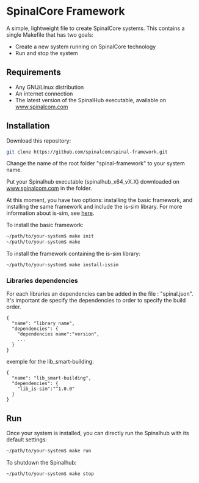 # SpinalCore Framework

A simple, lightweight file to create SpinalCore systems.
This contains a single Makefile that has two goals:
* Create a new system running on SpinalCore technology
* Run and stop the system

## Requirements

* Any GNU/Linux distribution
* An internet connection
* The latest version of the SpinalHub executable, available on www.spinalcom.com

## Installation

Download this repository: 
```bash
git clone https://github.com/spinalcom/spinal-framework.git
```
Change the name of the root folder "spinal-framework" to your system name.

Put your Spinalhub executable (spinalhub_x64_vX.X) downloaded on www.spinalcom.com in the folder.

At this moment, you have two options: installing the basic framework, and installing the same framework and include the is-sim library. For more information about is-sim, see [here](https://github.com/spinalcom/is-sim).

To install the basic framework:
```bash
~/path/to/your-system$ make init
~/path/to/your-system$ make
```
To install the framework containing the is-sim library:
```bash
~/path/to/your-system$ make install-issim
```

### Libraries dependencies
For each libraries an dependencies can be added in the file : "spinal.json".
It's important de specify the dependencies to order to specify the build order.
```
{
  "name": "library name",
  "dependencies": {
    "dependencies name":"version",
    ...
  }
}
```

exemple for the lib_smart-building:
```
{
  "name": "lib_smart-building",
  "dependencies": {
    "lib_is-sim":"^1.0.0"
  }
}
```

## Run

Once your system is installed, you can directly run the Spinalhub with its default settings:
```bash
~/path/to/your-system$ make run
```
To shutdown the Spinalhub:
```bash
~/path/to/your-system$ make stop
```

